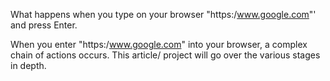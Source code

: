 What happens when you type on your browser "https:/www.google.com"' and press Enter.

When you enter "https:/www.google.com" into your browser, a complex chain of actions occurs. This article/ project will go over the various stages in depth.
